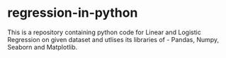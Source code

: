 # regression-in-python

This is a repository containing python code for Linear and Logistic Regression on given dataset and utlises its libraries of - Pandas, Numpy, Seaborn and Matplotlib.
